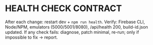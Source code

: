 # HEALTH CHECK CONTRACT
After each change: restart dev + `npm run health`.
Verify: Firebase CLI, Node/NPM, emulators (5000/5001/8080), /api/health 200, build-id.json updated.
If any check fails: diagnose, patch minimal, re-run; only if impossible to fix → report.